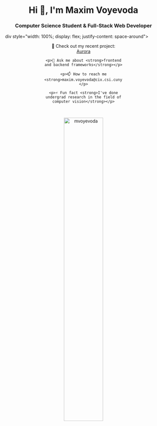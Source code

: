 <h1 align="center">Hi 👋, I'm Maxim Voyevoda</h1>
<h3 align="center">Computer Science Student & Full-Stack Web Developer</h3>

div style="width: 100%; display: flex; justify-content: space-around">
  <div style="width: 50%; margin: auto; text-align: center;">
    <p>🔭 Check out my recent project: <a href="https://github.com/mvoyevoda/Aurora">Aurora</a></p>
  
    <p>💬 Ask me about <strong>frontend and backend frameworks</strong></p>
  
    <p>📫 How to reach me <strong>maxim.voyevoda@cix.csi.cuny.edu</strong></p>
  
    <p>⚡ Fun fact <strong>I've done undergrad research in the field of computer vision</strong></p>
  </div>
</div>

<br>
<p align="center">
  <img width="50%" src="https://github-readme-stats.vercel.app/api/top-langs?username=mvoyevoda&show_icons=true&locale=en&layout=compact" alt="mvoyevoda">
</p>
